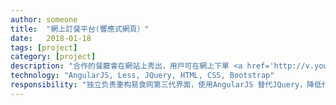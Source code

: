 ```yaml
---
author: someone
title:  "網上訂餐平台(響應式網頁）"
date:   2018-01-18
tags: [project]
category: [project]
description: "合作的餐廳會在網站上秀出，用⼾可在網上下單 <a href='http://v.youku.com/v_show/id_XMjYzMzUwMDYwNA==.html' target='_blank'>[DEMO1 Desktop]</a><a href='http://v.youku.com/v_show/id_XMjYzMzUwNjg1Ng.html?spm=a2h0j.11185381.listitem_page1.5!2~A target='_blank'>[DEMO2 Mobile]</a>"
technology: "AngularJS, Less, JQuery, HTML, CSS, Bootstrap"
responsibility: "独立负责重构易食⽹第三代界面，使用AngularJS 替代JQuery，降低代碼維護難度。"
---
```

